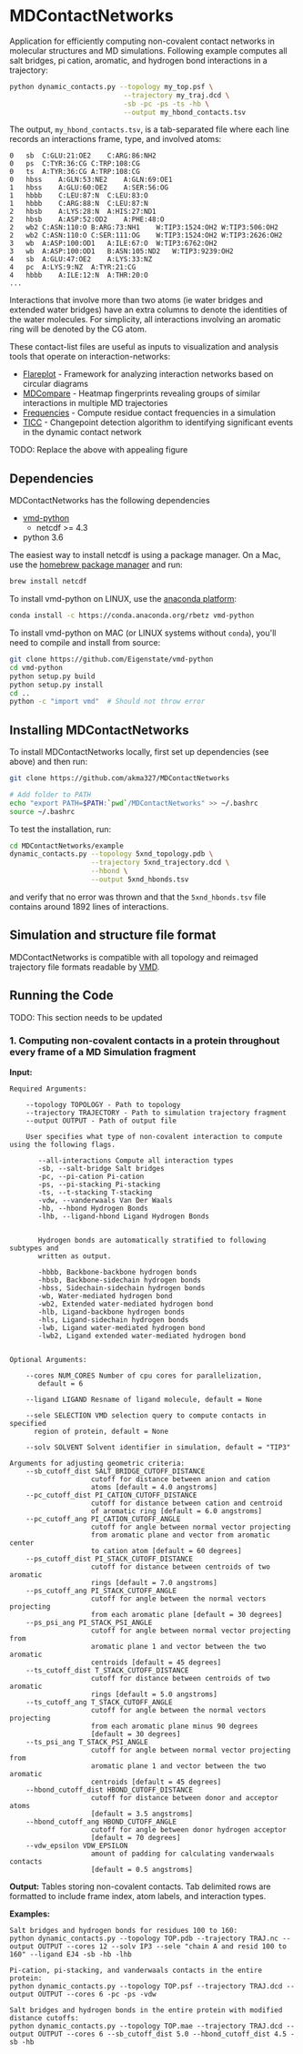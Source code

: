 # MDContactNetworks

Application for efficiently computing non-covalent contact networks in molecular structures and MD simulations. Following example computes all salt bridges, pi cation, aromatic, and hydrogen bond interactions in a trajectory:
```bash
python dynamic_contacts.py --topology my_top.psf \
                            --trajectory my_traj.dcd \
                            -sb -pc -ps -ts -hb \
                            --output my_hbond_contacts.tsv
```
The output, `my_hbond_contacts.tsv`, is a tab-separated file where each line records an interactions frame, type, and involved atoms:
```
0	sb	C:GLU:21:OE2	C:ARG:86:NH2
0	ps	C:TYR:36:CG	C:TRP:108:CG
0	ts	A:TYR:36:CG	A:TRP:108:CG
0	hbss	A:GLN:53:NE2	A:GLN:69:OE1
1	hbss	A:GLU:60:OE2	A:SER:56:OG
1	hbbb	C:LEU:87:N	C:LEU:83:O
1	hbbb	C:ARG:88:N	C:LEU:87:N
2	hbsb	A:LYS:28:N	A:HIS:27:ND1
2	hbsb	A:ASP:52:OD2	A:PHE:48:O
2	wb2	C:ASN:110:O	B:ARG:73:NH1	W:TIP3:1524:OH2	W:TIP3:506:OH2
2	wb2	C:ASN:110:O	C:SER:111:OG	W:TIP3:1524:OH2	W:TIP3:2626:OH2
3	wb	A:ASP:100:OD1	A:ILE:67:O	W:TIP3:6762:OH2
3	wb	A:ASP:100:OD1	B:ASN:105:ND2	W:TIP3:9239:OH2
4	sb	A:GLU:47:OE2	A:LYS:33:NZ
4	pc	A:LYS:9:NZ	A:TYR:21:CG
4	hbbb	A:ILE:12:N	A:THR:20:O
...
```
Interactions that involve more than two atoms (ie water bridges and extended water bridges) have an extra columns to denote the identities of the water molecules. For simplicity, all interactions involving an aromatic ring will be denoted by the CG atom. 

These contact-list files are useful as inputs to visualization and analysis tools that operate on interaction-networks:
 * [Flareplot](https://gpcrviz.github.io/flareplot) - Framework for analyzing interaction networks based on circular diagrams
 * [MDCompare](MDCompare) - Heatmap fingerprints revealing groups of similar interactions in multiple MD trajectories
 * [Frequencies](Frequencies) - Compute residue contact frequencies in a simulation
 * [TICC](https://github.com/davidhallac/TICC) - Changepoint detection algorithm to identifying significant events in the dynamic contact network

TODO: Replace the above with appealing figure


## Dependencies

MDContactNetworks has the following dependencies
* [vmd-python](https://github.com/Eigenstate/vmd-python) 
  * netcdf >= 4.3
* python 3.6

The easiest way to install netcdf is using a package manager. On a Mac, use the [homebrew package manager](https://brew.sh/) and run:
```bash
brew install netcdf
```

To install vmd-python on LINUX, use the [anaconda platform](https://www.anaconda.com/download):
```bash
conda install -c https://conda.anaconda.org/rbetz vmd-python
```

To install vmd-python on MAC (or LINUX systems without `conda`), you'll need to compile and install from source:
```bash
git clone https://github.com/Eigenstate/vmd-python
cd vmd-python
python setup.py build 
python setup.py install
cd ..
python -c "import vmd"  # Should not throw error
```

## Installing MDContactNetworks

To install MDContactNetworks locally, first set up dependencies (see above) and then run:
```bash
git clone https://github.com/akma327/MDContactNetworks

# Add folder to PATH
echo "export PATH=$PATH:`pwd`/MDContactNetworks" >> ~/.bashrc
source ~/.bashrc
```

To test the installation, run:
```bash
cd MDContactNetworks/example
dynamic_contacts.py --topology 5xnd_topology.pdb \
                    --trajectory 5xnd_trajectory.dcd \
                    --hbond \
                    --output 5xnd_hbonds.tsv
```
and verify that no error was thrown and that the `5xnd_hbonds.tsv` file contains around 1892 lines of interactions.

## Simulation and structure file format

MDContactNetworks is compatible with all topology and reimaged trajectory file formats readable by [VMD](https://www-s.ks.uiuc.edu/Research/vmd/).

## Running the Code

TODO: This section needs to be updated

### 1. Computing non-covalent contacts in a protein throughout every frame of a MD Simulation fragment
   
   __Input:__ 

	Required Arguments:

	   	--topology TOPOLOGY - Path to topology
	   	--trajectory TRAJECTORY - Path to simulation trajectory fragment
	   	--output OUTPUT - Path of output file
		
		User specifies what type of non-covalent interaction to compute using the following flags. 

		   --all-interactions Compute all interaction types	
		   -sb, --salt-bridge Salt bridges
		   -pc, --pi-cation Pi-cation 
		   -ps, --pi-stacking Pi-stacking
		   -ts, --t-stacking T-stacking
		   -vdw, --vanderwaals Van Der Waals
		   -hb, --hbond Hydrogen Bonds
		   -lhb, --ligand-hbond Ligand Hydrogen Bonds


		   Hydrogen bonds are automatically stratified to following subtypes and 
		   written as output.

		   -hbbb, Backbone-backbone hydrogen bonds
		   -hbsb, Backbone-sidechain hydrogen bonds
		   -hbss, Sidechain-sidechain hydrogen bonds
		   -wb, Water-mediated hydrogen bond
		   -wb2, Extended water-mediated hydrogen bond
		   -hlb, Ligand-backbone hydrogen bonds
		   -hls, Ligand-sidechain hydrogen bonds
		   -lwb, Ligand water-mediated hydrogen bond
		   -lwb2, Ligand extended water-mediated hydrogen bond


	Optional Arguments:

		--cores NUM_CORES Number of cpu cores for parallelization,
		   default = 6

		--ligand LIGAND Resname of ligand molecule, default = None

		--sele SELECTION VMD selection query to compute contacts in specified 
		  region of protein, default = None

		--solv SOLVENT Solvent identifier in simulation, default = "TIP3"

	Arguments for adjusting geometric criteria:
		--sb_cutoff_dist SALT_BRIDGE_CUTOFF_DISTANCE
						cutoff for distance between anion and cation 
						atoms [default = 4.0 angstroms]
		--pc_cutoff_dist PI_CATION_CUTOFF_DISTANCE
						cutoff for distance between cation and centroid
						of aromatic ring [default = 6.0 angstroms]
		--pc_cutoff_ang PI_CATION_CUTOFF_ANGLE
						cutoff for angle between normal vector projecting
						from aromatic plane and vector from aromatic center
						to cation atom [default = 60 degrees]
		--ps_cutoff_dist PI_STACK_CUTOFF_DISTANCE
						cutoff for distance between centroids of two aromatic
						rings [default = 7.0 angstroms]
		--ps_cutoff_ang PI_STACK_CUTOFF_ANGLE
						cutoff for angle between the normal vectors projecting
						from each aromatic plane [default = 30 degrees]
		--ps_psi_ang PI_STACK_PSI_ANGLE
						cutoff for angle between normal vector projecting from
						aromatic plane 1 and vector between the two aromatic
						centroids [default = 45 degrees]
		--ts_cutoff_dist T_STACK_CUTOFF_DISTANCE
						cutoff for distance between centroids of two aromatic
						rings [default = 5.0 angstroms]
		--ts_cutoff_ang T_STACK_CUTOFF_ANGLE
						cutoff for angle between the normal vectors projecting
						from each aromatic plane minus 90 degrees 
						[default = 30 degrees]
		--ts_psi_ang T_STACK_PSI_ANGLE
						cutoff for angle between normal vector projecting from
						aromatic plane 1 and vector between the two aromatic
						centroids [default = 45 degrees]
		--hbond_cutoff_dist HBOND_CUTOFF_DISTANCE
						cutoff for distance between donor and acceptor atoms 
						[default = 3.5 angstroms]
		--hbond_cutoff_ang HBOND_CUTOFF_ANGLE
						cutoff for angle between donor hydrogen acceptor 
						[default = 70 degrees]
		--vdw_epsilon VDW_EPSILON
						amount of padding for calculating vanderwaals contacts 
						[default = 0.5 angstroms]

   
   __Output:__ Tables storing non-covalent contacts. Tab delimited rows are formatted to include 
   frame index, atom labels, and interaction types. 

   __Examples:__

	Salt bridges and hydrogen bonds for residues 100 to 160:
	python dynamic_contacts.py --topology TOP.pdb --trajectory TRAJ.nc --output OUTPUT --cores 12 --solv IP3 --sele "chain A and resid 100 to 160" --ligand EJ4 -sb -hb -lhb

	Pi-cation, pi-stacking, and vanderwaals contacts in the entire protein:
	python dynamic_contacts.py --topology TOP.psf --trajectory TRAJ.dcd --output OUTPUT --cores 6 -pc -ps -vdw

	Salt bridges and hydrogen bonds in the entire protein with modified distance cutoffs:
	python dynamic_contacts.py --topology TOP.mae --trajectory TRAJ.dcd --output OUTPUT --cores 6 --sb_cutoff_dist 5.0 --hbond_cutoff_dist 4.5 -sb -hb

